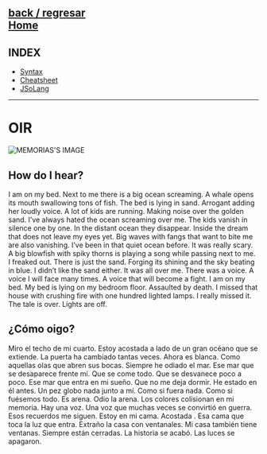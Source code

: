 [back / regresar](../README.md)  
[Home](../../README.md)  
------------------------------------------------------------------------------- 
## INDEX
  
+ [Syntax](syntaxOir.md)
+ [Cheatsheet](Oir_cheatsheet.pdf) 
+ [JSoLang](jsolangOir.peg)
  
-------------------------------------------------------------------------------

# OIR

![MEMORIAS'S IMAGE](https://jac307.github.io/MEMORIAS/img/oirSyntax.jpg)

## How do I hear?

I am on my bed. Next to me there is a big ocean screaming. A whale opens its mouth swallowing tons of fish. The bed is lying in sand. Arrogant adding her loudly voice. A lot of kids are running. Making noise over the golden sand. I’ve always hated the ocean screaming over me. The kids vanish in silence one by one. In the distant ocean they disappear. Inside the dream that does not leave my eyes yet. Big waves with fangs that want to bite me are also vanishing. I’ve been in that quiet ocean before. It was really scary. A big blowfish with spiky thorns is playing a song while passing next to me. I freaked out. There is just the sand. Forging its shining and the sky beating in blue. I didn’t like the sand either. It was all over me. There was a voice. A voice I will face many times. A voice that will become a fight. I am on my bed. My bed is lying on my bedroom floor. Assaulted by death. I missed that house with crushing fire with one hundred lighted lamps. I really missed it. The tale is over. Lights are off. <br/>

## ¿Cómo oigo?

Miro el techo de mi cuarto. Estoy acostada a lado de un gran océano que se extiende. La puerta ha cambiado tantas veces. Ahora es blanca. Como aquellas olas que abren sus bocas. Siempre he odiado el mar. Ese mar que se desaparece frente mí. Que se come todo. Que se desvanece poco a poco. Ese mar que entra en mi sueño. Que no me deja dormir. He estado en él antes. Un pez globo nada junto a mí. Como si fuera nada. Como si fuésemos todo. Es arena. Odio la arena. Los colores colisionan en mi memoria. Hay una voz. Una voz que muchas veces se convirtió en guerra. Esos recuerdos me siguen. Estoy en mi cama. Acostada . Esa cama que toca la luz que entra. Extraño la casa con  ventanales. Mi casa también tiene ventanas. Siempre están cerradas. La historia se acabó. Las luces se apagaron.
<br/>
